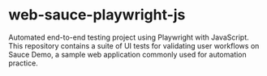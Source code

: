 # web-sauce-playwright-js
Automated end-to-end testing project using Playwright with JavaScript. This repository contains a suite of UI tests for validating user workflows on Sauce Demo, a sample web application commonly used for automation practice.
